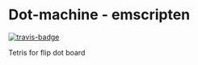 # Dot-machine - emscripten
[![travis-badge][]][travis]

[travis-badge]: https://travis-ci.org/jb255/Dot-machine.svg?branch=emscripten&style=flat-square
[travis]: https://travis-ci.org/jb255/Dot-machine

Tetris for flip dot board

